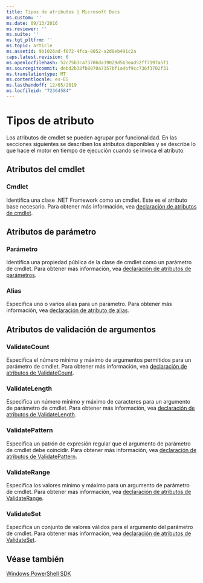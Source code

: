```yaml
---
title: Tipos de atributos | Microsoft Docs
ms.custom: ''
ms.date: 09/13/2016
ms.reviewer: ''
ms.suite: ''
ms.tgt_pltfrm: ''
ms.topic: article
ms.assetid: 9b1026ad-f072-4fca-8052-a2d8eb491c2a
caps.latest.revision: 6
ms.openlocfilehash: 52c75b3ca73706da39029d5b3ead52ff7197a5f1
ms.sourcegitcommit: debd2b38fb8070a7357bf1a4bf9cc736f3702f31
ms.translationtype: MT
ms.contentlocale: es-ES
ms.lasthandoff: 12/05/2019
ms.locfileid: "72364584"
---
```

# <a name="attribute-types"></a>Tipos de atributo

Los atributos de cmdlet se pueden agrupar por funcionalidad.
En las secciones siguientes se describen los atributos disponibles y se describe lo que hace el motor en tiempo de ejecución cuando se invoca el atributo.

## <a name="cmdlet-attributes"></a>Atributos del cmdlet

### <a name="cmdlet"></a>Cmdlet

Identifica una clase .NET Framework como un cmdlet.
Este es el atributo base necesario.
Para obtener más información, vea [declaración de atributos de cmdlet](./cmdlet-attribute-declaration.md).

## <a name="parameter-attributes"></a>Atributos de parámetro

### <a name="parameter"></a>Parámetro

Identifica una propiedad pública de la clase de cmdlet como un parámetro de cmdlet.
Para obtener más información, vea [declaración de atributos de parámetros](./parameter-attribute-declaration.md).

### <a name="alias"></a>Alias

Especifica uno o varios alias para un parámetro.
Para obtener más información, vea [declaración de atributo de alias](./alias-attribute-declaration.md).

## <a name="argument-validation-attributes"></a>Atributos de validación de argumentos

### <a name="validatecount"></a>ValidateCount

Especifica el número mínimo y máximo de argumentos permitidos para un parámetro de cmdlet.
Para obtener más información, vea [declaración de atributos de ValidateCount](./validatecount-attribute-declaration.md).

### <a name="validatelength"></a>ValidateLength

Especifica un número mínimo y máximo de caracteres para un argumento de parámetro de cmdlet.
Para obtener más información, vea [declaración de atributos de ValidateLength](./validatelength-attribute-declaration.md).

### <a name="validatepattern"></a>ValidatePattern

Especifica un patrón de expresión regular que el argumento de parámetro de cmdlet debe coincidir.
Para obtener más información, vea [declaración de atributos de ValidatePattern](./validatepattern-attribute-declaration.md).

### <a name="validaterange"></a>ValidateRange

Especifica los valores mínimo y máximo para un argumento de parámetro de cmdlet.
Para obtener más información, vea [declaración de atributos de ValidateRange](./validaterange-attribute-declaration.md).

### <a name="validateset"></a>ValidateSet

Especifica un conjunto de valores válidos para el argumento del parámetro de cmdlet.
Para obtener más información, vea [declaración de atributos de ValidateSet](./validateset-attribute-declaration.md).

## <a name="see-also"></a>Véase también

[Windows PowerShell SDK](../windows-powershell-reference.md)
